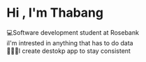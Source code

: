 # Hi , I'm Thabang

💻Software development student at Rosebank<br/>
ℹ️I'm intrested in anything that has to do data<br/>
👨🏾‍💻I create destokp app to stay consistent<br/>
